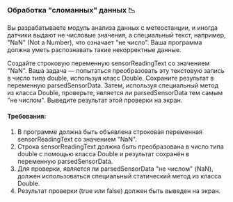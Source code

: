 
### Обработка "сломанных" данных 📉

Вы разрабатываете модуль анализа данных с метеостанции, и иногда датчики выдают не числовые значения, а специальный текст, например, "NaN" (Not a Number), что означает "не число". Ваша программа должна уметь распознавать такие некорректные данные.

Создайте строковую переменную sensorReadingText со значением "NaN". Ваша задача — попытаться преобразовать эту текстовую запись в число типа double, используя класс Double. Сохраните результат в переменную parsedSensorData. Затем, используя специальный метод из класса Double, проверьте, является ли parsedSensorData тем самым "не числом". Выведите результат этой проверки на экран.

#### Требования:
1. В программе должна быть объявлена строковая переменная sensorReadingText со значением "NaN".
2. Строка sensorReadingText должна быть преобразована в число типа double с помощью класса Double и результат сохранён в переменную parsedSensorData.
3. Для проверки, является ли parsedSensorData "не числом" (NaN), должен использоваться специальный статический метод из класса Double.
4. Результат проверки (true или false) должен быть выведен на экран.